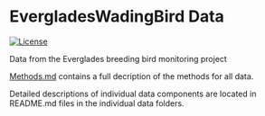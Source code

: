 # EvergladesWadingBird Data

[![License](http://i.creativecommons.org/p/zero/1.0/88x31.png)](https://raw.githubusercontent.com/weecology/PortalData/master/LICENSE)

Data from the Everglades breeding bird monitoring project

[Methods.md](SiteandMethods/Methods.md) contains a full decription of the methods for all data.

Detailed descriptions of individual data components are located in README.md files in the individual data folders.